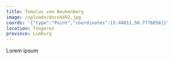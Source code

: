 ```yaml
---
title: Tumulus van Beukenberg
image: /uploads/dscn4492.jpg
coords: '{"type":"Point","coordinates":[5.44011,50.7776058]}'
location: Tongeren
province: Limburg
---
```

Lorem ipsum